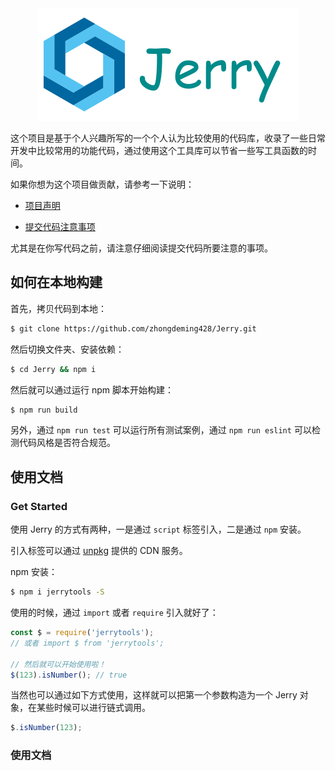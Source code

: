 <center><img src="./Jerry.png" alt="Jerry"/></center>


这个项目是基于个人兴趣所写的一个个人认为比较使用的代码库，收录了一些日常开发中比较常用的功能代码，通过使用这个工具库可以节省一些写工具函数的时间。

如果你想为这个项目做贡献，请参考一下说明：

* [项目声明](https://github.com/zhongdeming428/Jerry/blob/master/CODE_OF_CONDUCT.md)

* [提交代码注意事项](https://github.com/zhongdeming428/Jerry/blob/master/CONTRIBUTING.md)

尤其是在你写代码之前，请注意仔细阅读提交代码所要注意的事项。

## 如何在本地构建

首先，拷贝代码到本地：

```bash
$ git clone https://github.com/zhongdeming428/Jerry.git
```

然后切换文件夹、安装依赖：

```bash
$ cd Jerry && npm i
```

然后就可以通过运行 npm 脚本开始构建：

```bash
$ npm run build
```

另外，通过 `npm run test` 可以运行所有测试案例，通过 `npm run eslint` 可以检测代码风格是否符合规范。

## 使用文档

### Get Started

使用 Jerry 的方式有两种，一是通过 `script` 标签引入，二是通过 `npm` 安装。

引入标签可以通过 [unpkg](https://unpkg.com/#/) 提供的 CDN 服务。

npm 安装：

```bash
$ npm i jerrytools -S
```

使用的时候，通过 `import` 或者 `require` 引入就好了：

```js
const $ = require('jerrytools');
// 或者 import $ from 'jerrytools';

// 然后就可以开始使用啦！
$(123).isNumber(); // true
```

当然也可以通过如下方式使用，这样就可以把第一个参数构造为一个 Jerry 对象，在某些时候可以进行链式调用。

```js
$.isNumber(123);
```

### 使用文档

